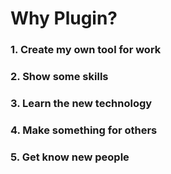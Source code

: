 Why Plugin?
=============


### 1. Create my own tool for work

### 2. Show some skills

### 3. Learn the new technology

### 4. Make something for others

### 5. Get know new people
